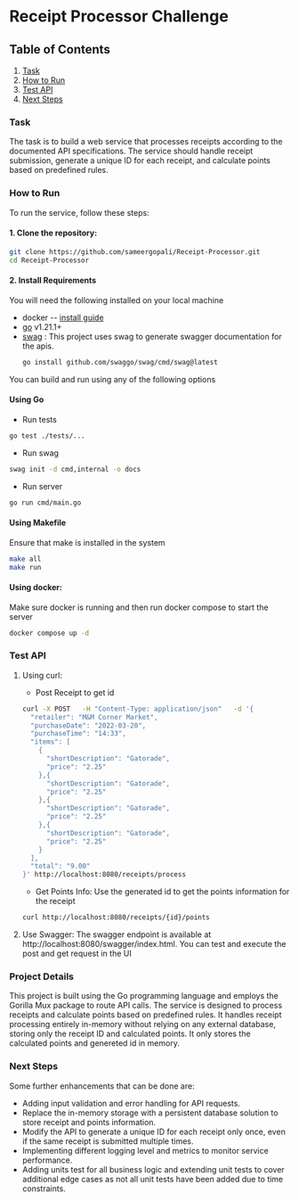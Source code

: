# Receipt Processor Challenge

## Table of Contents
1. [Task](#task)
2. [How to Run](#how-to-run)
3. [Test API ](#test-api)
5. [Next Steps](#next-steps)
### Task
The task is to build a  web service that processes receipts according to the documented API specifications. The service should handle receipt submission, generate a unique ID for each receipt, and calculate points based on predefined rules.
### How to Run
To run the service, follow these steps:

#### 1. Clone the repository:

```bash
git clone https://github.com/sameergopali/Receipt-Processor.git
cd Receipt-Processor
```

#### 2. Install Requirements
You will need the following installed on your local machine
- docker -- [install guide](https://docs.docker.com/get-docker/)
- [go](https://go.dev/doc/install) v1.21.1+ 
-  [swag](https://github.com/swaggo/swag) : This project uses  swag to generate swagger documentation for the apis.
    ```bash 
    go install github.com/swaggo/swag/cmd/swag@latest
    ```

You can build and run using any of the following options
####  Using Go
- Run tests
```bash
go test ./tests/...
```
- Run swag 
```bash
swag init -d cmd,internal -o docs
```
- Run server
```bash
go run cmd/main.go
```

####  Using Makefile
Ensure that make is installed in the system
```bash
make all
make run
```


#### Using docker:
Make sure docker is running and then run docker compose to start the server
```bash
docker compose up -d
```

### Test API
1. Using curl: 
    - Post Receipt to get id
    ```bash
    curl -X POST   -H "Content-Type: application/json"   -d '{
      "retailer": "M&M Corner Market",
      "purchaseDate": "2022-03-20",
      "purchaseTime": "14:33",
      "items": [
        {
          "shortDescription": "Gatorade",
          "price": "2.25"
        },{
          "shortDescription": "Gatorade",
          "price": "2.25"
        },{
          "shortDescription": "Gatorade",
          "price": "2.25"
        },{
          "shortDescription": "Gatorade",
          "price": "2.25"
        }
      ],
      "total": "9.00"
    }' http://localhost:8080/receipts/process
    ```
    - Get Points Info:
    Use the generated id to get the points information for the receipt
    ```bash
    curl http://localhost:8080/receipts/{id}/points
    ```

2. Use Swagger: The swagger endpoint is available at http://localhost:8080/swagger/index.html. You can test and execute the post and get request in the UI

### Project Details
This project is built using the Go programming language and employs the Gorilla Mux package to route API calls. The service is designed to process receipts and calculate points based on predefined rules. It handles receipt processing entirely in-memory without relying on any external database, storing only the receipt ID and calculated points. It only stores the calculated points and genereted id in memory. 

### Next Steps
Some further enhancements that can be done are:
- Adding input validation and error handling for API requests.
- Replace the in-memory storage with a persistent database solution to store receipt and points information.
- Modify the API to generate a unique ID for each receipt only once, even if the same receipt is submitted multiple times.
- Implementing different logging level and metrics to monitor service performance.
- Adding units test for all business logic and extending unit tests to cover additional edge cases as not all unit tests have been added due to time constraints.

